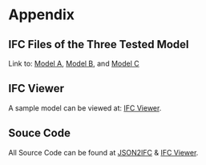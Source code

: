 # Appendix
## IFC Files of the Three Tested Model
Link to: [Model A](https://github.com/Toska12138/JSON2IFC/blob/master/ModelA_Ifc4.ifc), [Model B](https://github.com/Toska12138/JSON2IFC/blob/master/ModelB_Ifc4.ifc), and [Model C](https://github.com/Toska12138/JSON2IFC/blob/master/ModelC_Ifc4.ifc)
## IFC Viewer
A sample model can be viewed at: [IFC Viewer](https://toska12138.github.io/xeokit-bim-viewer/app/index.html?projectId=HDB&tab=storeys).
## Souce Code
All Source Code can be found at [JSON2IFC](https://github.com/Toska12138/JSON2IFC) & [IFC Viewer](https://github.com/Toska12138/xeokit-bim-viewer/tree/dev).
